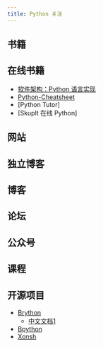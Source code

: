 ```yaml
---
title: Python 关注
---
```


## 书籍

## 在线书籍

- [软件架构：Python 语言实现](https://www.cosmicpython.com/book/preface.html)
- [Python-Cheatsheet](https://gto76.github.io/python-cheatsheet/)
- [Python Tutor]
- [Skuplt 在线 Python]

## 网站

## 独立博客

## 博客

## 论坛

## 公众号

## 课程

## 开源项目

- [Brython](http://www.brython.cn/index.html)
  - [中文文档1](https://blog.csdn.net/sinat_31580685/article/details/93011227)
- [Bpython](https://github.com/bpython/bpython)
- [Xonsh](https://github.com/xonsh/xonsh)

